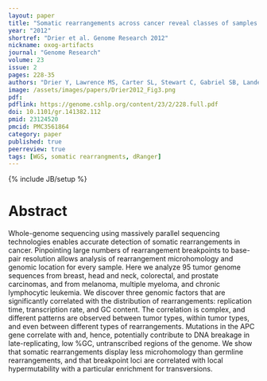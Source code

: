 ```yaml
---
layout: paper
title: "Somatic rearrangements across cancer reveal classes of samples with distinct patterns of DNA breakage and rearrangement-induced hypermutability"
year: "2012"
shortref: "Drier et al. Genome Research 2012"
nickname: oxog-artifacts
journal: "Genome Research"
volume: 23
issue: 2
pages: 228-35
authors: "Drier Y, Lawrence MS, Carter SL, Stewart C, Gabriel SB, Lander ES, Meyerson M, Beroukhim R, Getz G"
image: /assets/images/papers/Drier2012_Fig3.png
pdf:
pdflink: https://genome.cshlp.org/content/23/2/228.full.pdf
doi: 10.1101/gr.141382.112
pmid: 23124520
pmcid: PMC3561864
category: paper
published: true
peerreview: true
tags: [WGS, somatic rearrangments, dRanger]
---
```

{% include JB/setup %}

# Abstract

Whole-genome sequencing using massively parallel sequencing technologies enables accurate detection of somatic rearrangements in cancer. Pinpointing large numbers of rearrangement breakpoints to base-pair resolution allows analysis of rearrangement microhomology and genomic location for every sample. Here we analyze 95 tumor genome sequences from breast, head and neck, colorectal, and prostate carcinomas, and from melanoma, multiple myeloma, and chronic lymphocytic leukemia. We discover three genomic factors that are significantly correlated with the distribution of rearrangements: replication time, transcription rate, and GC content. The correlation is complex, and different patterns are observed between tumor types, within tumor types, and even between different types of rearrangements. Mutations in the APC gene correlate with and, hence, potentially contribute to DNA breakage in late-replicating, low %GC, untranscribed regions of the genome. We show that somatic rearrangements display less microhomology than germline rearrangements, and that breakpoint loci are correlated with local hypermutability with a particular enrichment for transversions.


